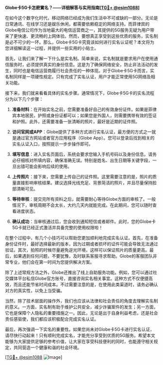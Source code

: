 **Globe卡5G卡怎麽實名？——详细解答与实用指南[[TG💪+ @esim1088](https://t.me/s/esim1088)]**

在如今这个数字化时代，移动网络已经成为我们生活中不可或缺的一部分。无论是日常通讯、在线学习还是娱乐休闲，都需要依赖稳定的网络支持。而菲律宾的Globe电信公司作为当地最大的电信运营商之一，其提供的5G服务无疑为用户带来了更快速、更流畅的上网体验。然而，要想真正享受到这些优质的服务，实名制是必不可少的一环。那么，Globe卡5G卡究竟该如何进行实名认证呢？本文将为您详细解读这一过程，并提供一些实用的小贴士。

首先，让我们来了解一下什么是实名制。简单来说，实名制就是要求用户在使用通信服务时，必须提供真实的身份信息。这是为了确保网络安全，防止非法活动的发生，同时也是电信运营商履行社会责任的一种体现。对于Globe卡5G卡而言，实名制同样是一项硬性规定。只有完成了实名认证，用户才能正常使用5G网络及相关功能。

接下来，我们就来看看具体的实名步骤。通常情况下，Globe卡5G卡的实名流程分为以下几个步骤：

1. **准备材料**：在开始实名之前，您需要准备好自己的有效身份证件。如果是菲律宾本地居民，护照或身份证都可以；如果您是外国人，则需要携带有效的签证和护照。此外，还需要准备一张清晰的照片，最好是近期的证件照。

2. **访问官网或APP**：Globe提供了多种方式进行实名认证，最方便的方式之一就是通过官方网站或者官方应用程序（Globe App）。您可以登录后找到相关的实名认证入口，按照提示一步步操作即可。

3. **填写信息**：进入实名页面后，系统会要求您输入手机号码以及身份信息。请务必仔细核对所填内容，确保准确无误。特别是姓名、出生日期等关键字段，一旦出错可能会影响后续的使用。

4. **上传照片**：接下来，您需要上传自己的证件照。这里需要注意的是，照片的质量直接影响审核结果。建议选择光线充足、背景简洁的照片，并且尽量保持脸部清晰可见。

5. **等待审核**：提交完所有资料之后，就需要耐心等待Globe方面的审核了。一般情况下，审核周期不会太长，大约几天内就能完成。在此期间，您可以随时查看进度状态。

6. **确认成功**：当审核通过后，您会收到通知短信或者邮件。此时，您的Globe卡5G卡就已经正式激活并具备完整的使用权限啦！

在整个过程中，有几个小技巧可以帮助您更加顺利地完成实名认证。首先，在准备身份证件时，最好选择最新的版本，因为过期或者损坏的证件可能会导致无法通过验证。其次，拍照的时候尽量避免逆光环境，这样可以保证照片的质量更高。最后，如果遇到任何问题，不要犹豫，及时联系客服寻求帮助。Globe的客服团队非常专业，他们会在第一时间为您提供解决方案。

除了上述常规方法之外，Globe还推出了线上自助服务功能。例如，您可以通过社交媒体平台私信Globe官方账号，直接咨询实名相关事宜。这种方式不仅便捷高效，而且还能节省时间成本。不过需要注意的是，在使用此类渠道时，请务必确认对方的真实性，以免上当受骗。

当然，除了技术层面的操作外，我们也应该从法律和社会责任的角度去理解实名制的意义。一方面，实名制有助于维护公共安全，减少诈骗案件的发生；另一方面，它也是保障个人隐私的重要措施之一。因此，无论是出于自身利益考虑，还是社会责任感驱使，我们都应该积极配合完成实名认证。

最后，再次强调一下实名的重要性。如果您尚未对Globe卡5G卡进行实名认证，请尽快行动起来！只有顺利完成实名，才能充分享受到优质的5G服务。希望本文能够为大家提供足够的参考价值，让大家在享受科技便利的同时，也能遵守相关规定，共同营造一个健康和谐的社会环境。

[[TG💪+ @esim1088](https://t.me/s/esim1088) ![Image](https://i.postimg.cc/4NQfJmqS/Snipaste-2025-05-13-00-14-12.png)]
